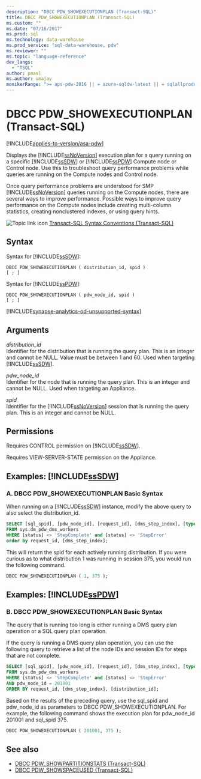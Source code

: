 ```yaml
---
description: "DBCC PDW_SHOWEXECUTIONPLAN (Transact-SQL)"
title: DBCC PDW_SHOWEXECUTIONPLAN (Transact-SQL)
ms.custom: ""
ms.date: "07/16/2017"
ms.prod: sql
ms.technology: data-warehouse
ms.prod_service: "sql-data-warehouse, pdw"
ms.reviewer: ""
ms.topic: "language-reference"
dev_langs: 
  - "TSQL"
author: pmasl
ms.author: umajay
monikerRange: ">= aps-pdw-2016 || = azure-sqldw-latest || = sqlallproducts-allversions"
---
```


# DBCC PDW_SHOWEXECUTIONPLAN (Transact-SQL)

[!INCLUDE[applies-to-version/asa-pdw](../../includes/applies-to-version/asa-pdw.md)]

Displays the [!INCLUDE[ssNoVersion](../../includes/ssnoversion-md.md)] execution plan for a query running on a specific [!INCLUDE[ssSDW](../../includes/sssdw-md.md)] or [!INCLUDE[ssPDW](../../includes/sspdw-md.md)] Compute node or Control node. Use this to troubleshoot query performance problems while queries are running on the Compute nodes and Control node.
  
Once query performance problems are understood for SMP [!INCLUDE[ssNoVersion](../../includes/ssnoversion-md.md)] queries running on the Compute nodes, there are several ways to improve performance. Possible ways to improve query performance on the Compute nodes include creating multi-column statistics, creating nonclustered indexes, or using query hints.
  
![Topic link icon](../../database-engine/configure-windows/media/topic-link.gif "Topic link icon") [Transact-SQL Syntax Conventions &#40;Transact-SQL&#41;](../../t-sql/language-elements/transact-sql-syntax-conventions-transact-sql.md)
  
## Syntax  
Syntax for [!INCLUDE[ssSDW](../../includes/sssdwfull-md.md)]:

```syntaxsql
DBCC PDW_SHOWEXECUTIONPLAN ( distribution_id, spid )  
[ ; ]  
```  

Syntax for [!INCLUDE[ssPDW](../../includes/sspdw-md.md)]:
  
```syntaxsql
DBCC PDW_SHOWEXECUTIONPLAN ( pdw_node_id, spid )  
[ ; ]  
```  

[!INCLUDE[synapse-analytics-od-unsupported-syntax](../../includes/synapse-analytics-od-unsupported-syntax.md)]

## Arguments  
 *distribution_id*  
 Identifier for the distribution that is running the query plan. This is an integer and cannot be NULL. Value must be between 1 and 60. Used when targeting [!INCLUDE[ssSDW](../../includes/sssdw-md.md)].  
  
 *pdw_node_id*  
 Identifier for the node that is running the query plan. This is an integer and cannot be NULL. Used when targeting an Appliance.  
  
 *spid*  
 Identifier for the [!INCLUDE[ssNoVersion](../../includes/ssnoversion-md.md)] session that is running the query plan. This is an integer and cannot be NULL.  
  
## Permissions  
 Requires CONTROL permission on [!INCLUDE[ssSDW](../../includes/sssdw-md.md)].  
  
Requires VIEW-SERVER-STATE permission on the Appliance.
  
## Examples: [!INCLUDE[ssSDW](../../includes/sssdw-md.md)]  
  
### A. DBCC PDW_SHOWEXECUTIONPLAN Basic Syntax  
 When running on a [!INCLUDE[ssSDW](../../includes/sssdw-md.md)] instance, modify the above query to also select the distribution_id.  
  
```sql
SELECT [sql_spid], [pdw_node_id], [request_id], [dms_step_index], [type], [start_time], [end_time], [status], [distribution_id]  
FROM sys.dm_pdw_dms_workers   
WHERE [status] <> 'StepComplete' and [status] <> 'StepError'  
order by request_id, [dms_step_index];  
```  
  
This will return the spid for each actively running distribution. If you were curious as to what distribution 1 was running in session 375, you would run the following command.
  
```sql
DBCC PDW_SHOWEXECUTIONPLAN ( 1, 375 );  
```  

## Examples: [!INCLUDE[ssPDW](../../includes/sspdw-md.md)]  
### B. DBCC PDW_SHOWEXECUTIONPLAN Basic Syntax  
 The query that is running too long is either running a DMS query plan operation or a SQL query plan operation.  
  
If the query is running a DMS query plan operation, you can use the following query to retrieve a list of the node IDs and session IDs for steps that are not complete.
  
```sql
SELECT [sql_spid], [pdw_node_id], [request_id], [dms_step_index], [type], [start_time], [end_time], [status]   
FROM sys.dm_pdw_dms_workers   
WHERE [status] <> 'StepComplete' and [status] <> 'StepError'  
AND pdw_node_id = 201001   
ORDER BY request_id, [dms_step_index], [distribution_id];  
```  
  
Based on the results of the preceding query, use the sql_spid and pdw_node_id as parameters to DBCC PDW_SHOWEXECUTIONPLAN. For example, the following command shows the execution plan for pdw_node_id 201001 and sql_spid 375.
  
```sql
DBCC PDW_SHOWEXECUTIONPLAN ( 201001, 375 );  
```  

## See also

- [DBCC PDW_SHOWPARTITIONSTATS &#40;Transact-SQL&#41;](dbcc-pdw-showpartitionstats-transact-sql.md)  
- [DBCC PDW_SHOWSPACEUSED &#40;Transact-SQL&#41;](dbcc-pdw-showspaceused-transact-sql.md)
